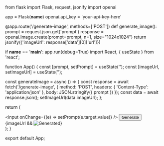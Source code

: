from flask import Flask, request, jsonify
import openai

app = Flask(__name__)
openai.api_key = 'your-api-key-here'

@app.route('/generate-image', methods=['POST'])
def generate_image():
    prompt = request.json.get('prompt')
    response = openai.Image.create(prompt=prompt, n=1, size="1024x1024")
    return jsonify({'imageUrl': response['data'][0]['url']})

if __name__ == '__main__':
    app.run(debug=True)
import React, { useState } from 'react';

function App() {
  const [prompt, setPrompt] = useState('');
  const [imageUrl, setImageUrl] = useState('');

  const generateImage = async () => {
    const response = await fetch('/generate-image', { 
      method: 'POST', 
      headers: { 'Content-Type': 'application/json' },
      body: JSON.stringify({ prompt })
    });
    const data = await response.json();
    setImageUrl(data.imageUrl);
  };

  return (
    <div>
      <input onChange={(e) => setPrompt(e.target.value)} />
      <button onClick={generateImage}>Generate</button>
      {imageUrl && <img src={imageUrl} alt="Generated" />}
    </div>
  );
}

export default App;


